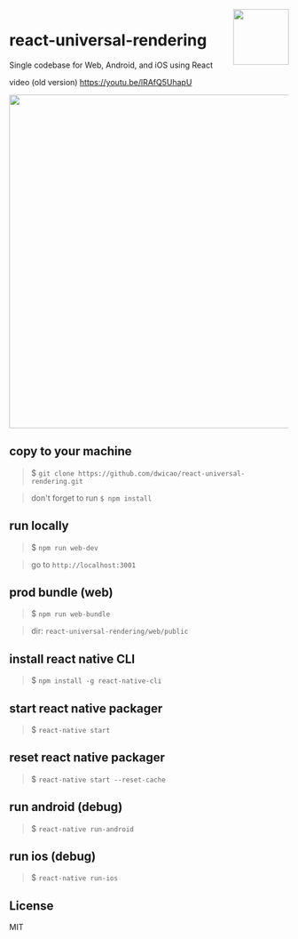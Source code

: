 <img align="right" width="100" src="https://github.com/dwicao/react-universal-rendering/raw/master/app/images/logo.png"/>

# react-universal-rendering

Single codebase for Web, Android, and iOS using React

video (old version) https://youtu.be/lRAfQ5UhapU

<img width="600" src="https://image.ibb.co/i8iFjQ/zzzz.png"/>

## copy to your machine
> $ `git clone https://github.com/dwicao/react-universal-rendering.git`

> don't forget to run `$ npm install`

## run locally
> $ `npm run web-dev`

> go to `http://localhost:3001`

## prod bundle (web)
> $ `npm run web-bundle`

> dir: `react-universal-rendering/web/public`

## install react native CLI
> $ `npm install -g react-native-cli`

## start react native packager
> $ `react-native start`

## reset react native packager
> $ `react-native start --reset-cache`

## run android (debug)
> $ `react-native run-android`

## run ios (debug)
> $ `react-native run-ios`

## License
MIT
